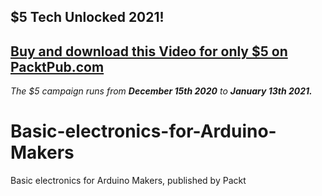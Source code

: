 ## $5 Tech Unlocked 2021!
[Buy and download this Video for only $5 on PacktPub.com](https://www.packtpub.com/product/basic-electronics-for-arduino-makers-video/9781788628679)
-----
*The $5 campaign         runs from __December 15th 2020__ to __January 13th 2021.__*

# Basic-electronics-for-Arduino-Makers
Basic electronics for Arduino Makers, published by Packt
